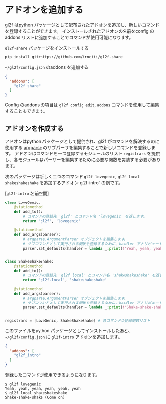 # アドオンを追加する

gl2f はpython パッケージとして配布されたアドオンを追加し、新しいコマンドを登録することができます。
インストールされたアドオンの名前をconfig の addons リストに追加することでコマンドが使用可能になります。

`gl2f-share` パッケージをインストールする

```sh
pip install git+https://github.com/trnciii/gl2f-share
```

`~/gl2f/config.json` のaddons を追加する
```json
{
  "addons": [
    "gl2f_share"
  ]
}
```

Config のaddons の項目は `gl2f config edit`, `addons` コマンドを使用して編集することもできます。


## アドオンを作成する

アドオンはpython パッケージとして提供され、gl2f がコマンドを解決するのに使用する [argparse](https://docs.python.org/3/library/argparse.html) のサブパーサを編集することで新しいコマンドを登録します。
アドオンはコマンドを一つ登録するモジュールのリスト `registrars` を提供し、各モジュールはパーサーを編集するために必要な関数を実装する必要があります。

次のパッケージは新しく二つのコマンド `gl2f lovegenic`, `gl2f local shakeshakeshake` を追加するアドオン gl2f-intro` の例です。

[`gl2f-intro` 名前空間]
```python
class LoveGenic:
	@staticmethod
	def add_to():
		# コマンドの登録先 'gl2f' とコマンド名 'lovegenic' を返します。
		return 'gl2f', 'lovegenic'

	@staticmethod
	def add_args(parser):
		# argparse.ArgumentParser オブジェクトを編集します。
		# サブコマンドとして実行される関数を登録するために、handler アトリビュートを追加します。
		parser.set_defaults(handler = lambda _:print(f'Yeah, yeah, yeah, yeah, yeah, yeah'))


class ShakeShakeShake:
	@staticmethod
	def add_to():
		# コマンドの登録先 'gl2f local' とコマンド名 'shakeshakeshake' を返します。
		return 'gl2f.local', 'shakeshakeshake'

	@staticmethod
	def add_args(parser):
		# argparse.ArgumentParser オブジェクトを編集します。
		# サブコマンドとして実行される関数を登録するために、handler アトリビュートを追加します。
		parser.set_defaults(handler = lambda _:print(f'Shake-shake-shake (Come on)'))


registrars = [LoveGenic, ShakeShakeShake] # 各コマンドの登録関数リスト
```

このファイルをpython パッケージとしてインストールしたあと、`~/gl2f/config.json` に `gl2f-intro` アドオンを追加します。
```json
{
  "addons": [
    "gl2f_intro"
  ]
}
```

登録したコマンドが使用できるようになります。
```
$ gl2f lovegenic
Yeah, yeah, yeah, yeah, yeah, yeah
$ gl2f local shakeshakeshake
Shake-shake-shake (Come on)
```
